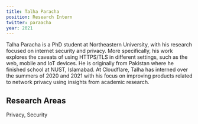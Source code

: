 ```yaml
---
title: Talha Paracha
position: Research Intern
twitter: paraacha
year: 2021
---
```

Talha Paracha is a PhD student at Northeastern University, with his research focused on internet security and privacy. More specifically, his work explores the caveats of using HTTPS/TLS in different settings, such as the web, mobile and IoT devices. He is originally from Pakistan where he finished school at NUST, Islamabad. At Cloudflare, Talha has interned over the summers of 2020 and 2021 with his focus on improving products related to network privacy using insights from academic research.

## Research Areas 
Privacy, Security
